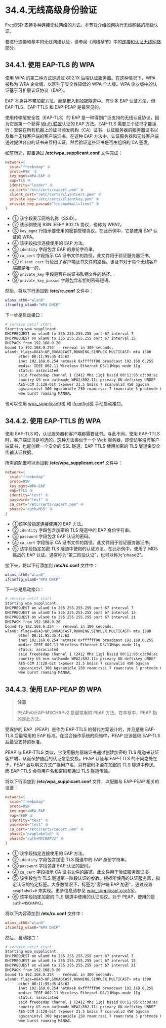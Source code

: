 # 34.4.无线高级身份验证

FreeBSD 支持多种连接无线网络的方式。本节将介绍如何执行无线网络的高级认证。

要进行连接和基本的无线网络认证，请参阅《网络章节》中的[连接和认证无线网络](https://docs.freebsd.org/en/books/handbook/network/#wireless-authentication)部分。

## 34.4.1. 使用 EAP-TLS 的 WPA

使用 WPA 的第二种方式是通过 802.1X 后端认证服务器。在这种情况下，WPA 被称为 WPA 企业版，以区别于安全性较低的 WPA 个人版。WPA 企业版中的认证基于可扩展认证协议（EAP）。

EAP 本身并不带加密方法，而是嵌入到加密隧道中。有许多 EAP 认证方法，但 EAP-TLS、EAP-TTLS 和 EAP-PEAP 是最常见的。

使用传输层安全性（EAP-TLS）的 EAP 是一种得到广泛支持的无线认证协议，因为它是第一个获得 [Wi-Fi 联盟](http://www.wi-fi.org/)认证的 EAP 方法。EAP-TLS 需要三个证书才能运行：安装在所有机器上的证书颁发机构（CA）证书、认证服务器的服务器证书以及每个无线客户端的客户端证书。在这种 EAP 方法中，认证服务器和无线客户端通过提供各自的证书来互相认证，然后验证这些证书是否由组织的 CA 签发。

如前所述，配置通过 **/etc/wpa\_supplicant.conf** 文件完成：

```ini
network={
  ssid="freebsdap" ①
  proto=RSN  ②
  key_mgmt=WPA-EAP ③
  eap=TLS ④
  identity="loader" ⑤
  ca_cert="/etc/certs/cacert.pem" ⑥
  client_cert="/etc/certs/clientcert.pem" ⑦
  private_key="/etc/certs/clientkey.pem" ⑧
  private_key_passwd="freebsdmallclient" ⑨
}
```

- ① 该字段表示网络名称（SSID）。
- ② 该示例使用 RSN IEEE® 802.11i 协议，也称为 WPA2。
- ③ `key_mgmt` 行指示要使用的密钥管理协议。在此示例中，它是使用 EAP 认证的 WPA。
- ④ 该字段指示连接使用的 EAP 方法。
- ⑤ `identity` 字段包含 EAP 的身份字符串。
- ⑥ `ca_cert` 字段指示 CA 证书文件的路径。此文件用于验证服务器证书。
- ⑦ `client_cert` 行给出了客户端证书文件的路径。该证书对于每个无线客户端都是唯一的。  
- ⑧ `private_key` 字段是客户端证书私钥文件的路径。
- ⑨ `private_key_passwd` 字段包含私钥的密码短语。

然后，将以下行添加到 **/etc/rc.conf** 文件中：

```sh
wlans_ath0="wlan0"
ifconfig_wlan0="WPA DHCP"
```

下一步是启动接口：

```sh
# service netif start
Starting wpa_supplicant.
DHCPREQUEST on wlan0 to 255.255.255.255 port 67 interval 7
DHCPREQUEST on wlan0 to 255.255.255.255 port 67 interval 15
DHCPACK from 192.168.0.20
bound to 192.168.0.254 -- renewal in 300 seconds.
wlan0: flags=8843<UP,BROADCAST,RUNNING,SIMPLEX,MULTICAST> mtu 1500
      ether 00:11:95:d5:43:62
      inet 192.168.0.254 netmask 0xffffff00 broadcast 192.168.0.255
      media: IEEE 802.11 Wireless Ethernet DS/11Mbps mode 11g
      status: associated
      ssid freebsdap channel 1 (2412 Mhz 11g) bssid 00:11:95:c3:0d:ac
      country US ecm authmode WPA2/802.11i privacy ON deftxkey UNDEF
      AES-CCM 3:128-bit txpower 21.5 bmiss 7 scanvalid 450 bgscan
      bgscanintvl 300 bgscanidle 250 roam:rssi 7 roam:rate 5 protmode CTS
      wme burst roaming MANUAL
```

也可以使用 [wpa\_supplicant(8)](https://man.freebsd.org/cgi/man.cgi?query=wpa_supplicant&sektion=8&format=html) 和 [ifconfig(8)](https://man.freebsd.org/cgi/man.cgi?query=ifconfig&sektion=8&format=html) 手动启动接口。

## 34.4.2. 使用 EAP-TTLS 的 WPA

使用 EAP-TLS 时，认证服务器和客户端都需要证书。与此不同，使用 EAP-TTLS 时，客户端证书是可选的。这种方法类似于一个 Web 服务器，即使访客没有客户端证书，也能创建一个安全的 SSL 隧道。EAP-TTLS 使用加密的 TLS 隧道来安全传输认证数据。

所需的配置可以添加到 **/etc/wpa\_supplicant.conf** 文件中：

```ini
network={
  ssid="freebsdap"
  proto=RSN
  key_mgmt=WPA-EAP
  eap=TTLS ①
  identity="test" ②
  password="test" ③
  ca_cert="/etc/certs/cacert.pem" ④
  phase2="auth=MD5" ⑤
}
```

- ①该字段指定连接使用的 EAP 方法。
- ② `identity` 字段包含加密的 TLS 隧道中的 EAP 身份字符串。
- ③ `password` 字段包含 EAP 认证的密码。
- ④ `ca_cert` 字段指示 CA 证书文件的路径。此文件用于验证服务器证书。
- ⑤ 该字段指定加密 TLS 隧道中使用的认证方法。在此示例中，使用了 MD5 挑战的 EAP 认证。通常称为“第二阶段认证”，也可以称为“phase2”。

接下来，将以下行添加到 **/etc/rc.conf** 文件中：

```sh
wlans_ath0="wlan0"
ifconfig_wlan0="WPA DHCP"
```

下一步是启动接口：

```sh
# service netif start
Starting wpa_supplicant.
DHCPREQUEST on wlan0 to 255.255.255.255 port 67 interval 7
DHCPREQUEST on wlan0 to 255.255.255.255 port 67 interval 15
DHCPREQUEST on wlan0 to 255.255.255.255 port 67 interval 21
DHCPACK from 192.168.0.20
bound to 192.168.0.254 -- renewal in 300 seconds.
wlan0: flags=8843<UP,BROADCAST,RUNNING,SIMPLEX,MULTICAST> mtu 1500
      ether 00:11:95:d5:43:62
      inet 192.168.0.254 netmask 0xffffff00 broadcast 192.168.0.255
      media: IEEE 802.11 Wireless Ethernet DS/11Mbps mode 11g
      status: associated
      ssid freebsdap channel 1 (2412 Mhz 11g) bssid 00:11:95:c3:0d:ac
      country US ecm authmode WPA2/802.11i privacy ON deftxkey UNDEF
      AES-CCM 3:128-bit txpower 21.5 bmiss 7 scanvalid 450 bgscan
      bgscanintvl 300 bgscanidle 250 roam:rssi 7 roam:rate 5 protmode CTS
      wme burst roaming MANUAL
```

## 34.4.3. 使用 EAP-PEAP 的 WPA

>**注意**
>
> PEAPv0/EAP-MSCHAPv2 是最常用的 PEAP 方法。在本章中，PEAP 指的是此方法。

受保护的 EAP（PEAP）是作为 EAP-TTLS 的替代方案设计的，并且是继 EAP-TLS 后最常用的 EAP 标准。在混合操作系统的网络中，PEAP 应该是继 EAP-TLS 后最受支持的标准。

PEAP 与 EAP-TTLS 类似，它使用服务器端证书通过创建加密的 TLS 隧道来认证客户端，从而保护随后的认证信息交换。PEAP 认证与 EAP-TTLS 的不同之处在于，PEAP 会以明文方式广播用户名，只有密码才会在加密的 TLS 隧道中传送。而 EAP-TTLS 会将用户名和密码都通过 TLS 隧道传输。

将以下行添加到 **/etc/wpa\_supplicant.conf** 文件，以配置与 EAP-PEAP 相关的设置：

```ini
network={
  ssid="freebsdap"
  proto=RSN
  key_mgmt=WPA-EAP
  eap=PEAP ①
  identity="test" ②
  password="test" ③
  ca_cert="/etc/certs/cacert.pem" ④
  phase1="peaplabel=0" ⑤
  phase2="auth=MSCHAPV2" ⑥
}
```

- ① 该字段指定连接使用的 EAP 方法。
- ② `identity` 字段包含加密 TLS 隧道中的 EAP 身份字符串。
- ③ `password` 字段包含 EAP 认证的密码。
- ④ `ca_cert` 字段指示 CA 证书文件的路径。此文件用于验证服务器证书。
- ⑤ 该字段包含 TLS 隧道第一阶段认证的参数。根据所使用的认证服务器，指定认证的特定标签。大多数情况下，标签为“客户端 EAP 加密”，通过设置 `peaplabel=0` 来实现。更多信息请参见 [wpa\_supplicant.conf(5)](https://man.freebsd.org/cgi/man.cgi?query=wpa_supplicant.conf&sektion=5&format=html)。
- ⑥ 该字段指定加密的 TLS 隧道中使用的认证协议。对于 PEAP，使用的是 `auth=MSCHAPV2`。

将以下内容添加到 **/etc/rc.conf** 文件中：

```ini
wlans_ath0="wlan0"
ifconfig_wlan0="WPA DHCP"
```

然后，启动接口：

```sh
# service netif start
Starting wpa_supplicant.
DHCPREQUEST on wlan0 to 255.255.255.255 port 67 interval 7
DHCPREQUEST on wlan0 to 255.255.255.255 port 67 interval 15
DHCPREQUEST on wlan0 to 255.255.255.255 port 67 interval 21
DHCPACK from 192.168.0.20
bound to 192.168.0.254 -- renewal in 300 seconds.
wlan0: flags=8843<UP,BROADCAST,RUNNING,SIMPLEX,MULTICAST> mtu 1500
      ether 00:11:95:d5:43:62
      inet 192.168.0.254 netmask 0xffffff00 broadcast 192.168.0.255
      media: IEEE 802.11 Wireless Ethernet DS/11Mbps mode 11g
      status: associated
      ssid freebsdap channel 1 (2412 Mhz 11g) bssid 00:11:95:c3:0d:ac
      country US ecm authmode WPA2/802.11i privacy ON deftxkey UNDEF
      AES-CCM 3:128-bit txpower 21.5 bmiss 7 scanvalid 450 bgscan
      bgscanintvl 300 bgscanidle 250 roam:rssi 7 roam:rate 5 protmode CTS
      wme burst roaming MANUAL
```
